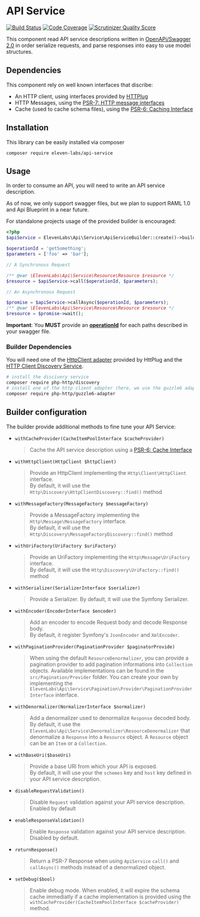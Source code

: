 # API Service

[![Build Status](https://travis-ci.org/eleven-labs/api-service.svg?branch=master)](https://travis-ci.org/eleven-labs/api-service)
[![Code Coverage](https://scrutinizer-ci.com/g/eleven-labs/api-service/badges/coverage.png)](https://scrutinizer-ci.com/g/eleven-labs/api-service/)
[![Scrutinizer Quality Score](https://scrutinizer-ci.com/g/eleven-labs/api-service/badges/quality-score.png)](https://scrutinizer-ci.com/g/eleven-labs/api-service/)

This component read API service descriptions written 
in [OpenAPi/Swagger 2.0](https://github.com/OAI/OpenAPI-Specification) 
in order serialize requests, and parse responses into easy to use model structures.

## Dependencies

This component rely on well known interfaces that discribe:

- An HTTP client, using interfaces provided by [HTTPlug](http://httplug.io/)
- HTTP Messages, using the [PSR-7: HTTP message interfaces](http://www.php-fig.org/psr/psr-7/)
- Cache (used to cache schema files), using the [PSR-6: Caching Interface](http://www.php-fig.org/psr/psr-6/)

## Installation

This library can be easily installed via composer

```
composer require eleven-labs/api-service
```

## Usage

In order to consume an API, you will need to write an API service description.

As of now, we only support swagger files, but we plan to support RAML 1.0 and Api Blueprint in
a near future.

For standalone projects usage of the provided builder is encouraged:

```php
<?php
$apiService = ElevenLabs\Api\Service\ApiServiceBuilder::create()->build('file:///absolute/path/to/your/schema.json');

$operationId = 'getSomething';
$parameters = ['foo' => 'bar'];

// A Synchronous Request

/** @var \ElevenLabs\Api\Service\Resource\Resource $resource */
$resource = $apiService->call($operationId, $parameters);

// An Asynchronous Request

$promise = $apiService->callAsync($operationId, $parameters);
/** @var \ElevenLabs\Api\Service\Resource\Resource $resource */
$resource = $promise->wait();
```

**Important**: You **MUST** provide an **[operationId](http://swagger.io/specification/#operationId)** for each 
paths described in your swagger file.

### Builder Dependencies

You will need one of the [HttpClient adapter](http://docs.php-http.org/en/latest/clients.html) 
provided by HttPlug and the [HTTP Client Discovery Service](http://docs.php-http.org/en/latest/discovery.html?highlight=discovery).

```bash
# install the discivery service
composer require php-http/discovery
# install one of the http client adapter (here, we use the guzzle6 adapter)
composer require php-http/guzzle6-adapter
```

## Builder configuration

The builder provide additional methods to fine tune your API Service:

- `withCacheProvider(CacheItemPoolInterface $cacheProvider)`

    > Cache the API service description using a [PSR-6: Cache Interface](http://www.php-fig.org/psr/psr-7/)
- `withHttpClient(HttpClient $httpClient)`
    
    > Provide an HttpClient implementing the `Http\Client\HttpClient` interface.  
    By default, it will use the `Http\Discovery\HttpClientDiscovery::find()` method
- `withMessageFactory(MessageFactory $messageFactory)`
    
    > Provide a MessageFactory implementing the `Http\Message\MessageFactory` interface.  
    By default, it will use the `Http\Discovery\MessageFactoryDiscovery::find()` method
- `withUriFactory(UriFactory $uriFactory)`
    
    > Provide an UriFactory implementing the `Http\Message\UriFactory` interface.  
    By default, it will use the `Http\Discovery\UriFactory::find()` method
- `withSerializer(SerializerInterface $serializer)` 
    
    > Provide a Serializer.
    By default, it will use the Symfony Serializer.
- `withEncoder(EncoderInterface $encoder)`
    
    > Add an encoder to encode Request body and decode Response body.  
    By default, it register Symfony's `JsonEncoder` and `XmlEncoder`.
- `withPaginationProvider(PaginationProvider $paginatorProvide)`

    > When using the default `ResourceDenormalizer`, you can provide a pagination provider to add
    > pagination informations into `Collection` objects. Available implementations can be found in the 
    > `src/Pagination/Provider` folder. You can create your own by implementing 
    > the `ElevenLabs\Api\Service\Pagination\Provider\PaginationProviderInterface` interface.
- `withDenormalizer(NormalizerInterface $normalizer)` 

    > Add a denormalizer used to denormalize `Response` decoded body.  
    By default, it use the `ElevenLabs\Api\Service\Denormalizer\ResourceDenormalizer` that denormalize 
    a `Response` into a `Resource` object. A `Resource` object can be an `Item` or a `Collection`.
- `withBaseUri($baseUri)` 
    
    > Provide a base URI from which your API is exposed.  
    By default, it will use your the `schemes` key and `host` key defined in your API service description.
- `disableRequestValidation()`
    
    > Disable `Request` validation against your API service description.
    Enabled by default 
- `enableResponseValidation()`
    
    > Enable `Response` validation against your API service description.
    Disabled by default.
- `returnResponse()`
    
    > Return a PSR-7 Response when using `ApiService` `call()` and `callAsync()` methods instead of a denormalized object.
- `setDebug($bool)`
    
    > Enable debug mode.
    When enabled, it will expire the schema cache immediatly if a cache implementation is provided 
    using the `withCacheProvider(CacheItemPoolInterface $cacheProvider)` method.
    




